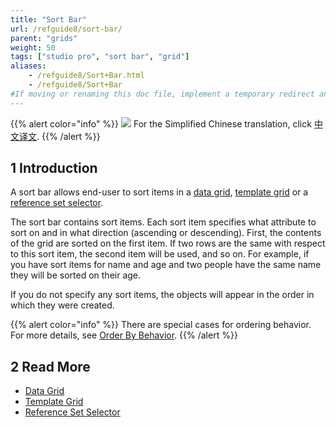 ```yaml
---
title: "Sort Bar"
url: /refguide8/sort-bar/
parent: "grids"
weight: 50
tags: ["studio pro", "sort bar", "grid"]
aliases:
    - /refguide8/Sort+Bar.html
    - /refguide8/Sort+Bar
#If moving or renaming this doc file, implement a temporary redirect and let the respective team know they should update the URL in the product. See Mapping to Products for more details.
---
```


{{% alert color="info" %}}
<img src="/attachments/china.png" class="d-inline-block" /> For the Simplified Chinese translation, click [中文译文](https://cdn.mendix.tencent-cloud.com/documentation/refguide8/sort-bar.pdf).
{{% /alert %}}

## 1 Introduction

A sort bar allows end-user to sort items in a [data grid](/refguide8/data-grid/), [template grid](/refguide8/template-grid/) or a [reference set selector](/refguide8/reference-set-selector/). 

The sort bar contains sort items. Each sort item specifies what attribute to sort on and in what direction (ascending or descending). First, the contents of the grid are sorted on the first item. If two rows are the same with respect to this sort item, the second item will be used, and so on. For example, if you have sort items for name and age and two people have the same name they will be sorted on their age.

If you do not specify any sort items, the objects will appear in the order in which they were created.

{{% alert color="info" %}}
There are special cases for ordering behavior. For more details, see [Order By Behavior](/refguide8/ordering-behavior/).
{{% /alert %}}

## 2 Read More

* [Data Grid](/refguide8/data-grid/)
* [Template Grid](/refguide8/template-grid/)
* [Reference Set Selector](/refguide8/reference-set-selector/)
